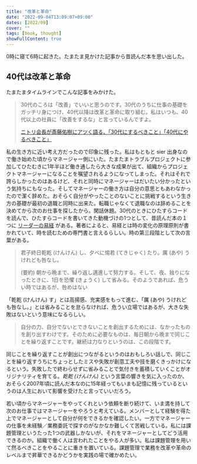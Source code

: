```yaml
---
title: "改革と革命"
date: "2022-09-04T13:09:07+09:00"
dates: [2022/09]
cover: ""
tags: [book, thought]
showFullContent: true
---
```


0時に寝て6時に起きた。たまたま見かけた記事から昔読んだ本を思い出した。

## 40代は改革と革命

たまたまタイムラインでこんな記事をみかけた。

> 30代のころは「改善」でいいと思うのです。30代のうちに仕事の基礎をガッチリ身につけ、40代以降は改革と革命に取り組む。私はいつも、40代以上の社員に「改善をするな」と言っているんですよ。
> 
> [ニトリ会長が斎藤佑樹にアツく語る、「30代にするべきこと」「40代にやるべきこと」](https://gendai.media/articles/-/99207?page=4)

私の生き方に近い考え方だったので印象に残った。私はもともと sier 出身なので働き始めた頃からマネージャー側にいた。たまたまトラブルプロジェクトに参加してひたむきに1年半ほど働き通したら大きな成果が出て、組織からプロジェクトマネージャーになることを嘱望されるようになってしまった。それはそれで誇らしかったのはあるけど、それと同時にマネージャーはだいたい分かったという気持ちにもなった。そしてマネージャーの働き方は自分の意思ともあわなかったので潔く辞めた。おそらく自分がやったことのないことに挑戦するという生き方の基礎が最初の退職と同時に出来た。転職じゃなくて退職なのは辞めることを決めてから次のお仕事を探したから。閑話休題。30代のときにひたすらコードを読んで、ひたすらコードを書いてきた動機づけの1つとして、昔読んだ本の１つに [リーダーの易経](https://www.php.co.jp/books/detail.php?isbn=4-569-64499-6) がある。著者によると、易経とは時の変化の原理原則が書かれていて、時を読むための専門書と言えるらしい。時の第三段階として次の言葉がある。

> 君子終日乾乾 (けんけん) し、夕べに惕若 (てきじゃく) たり。厲 (あや) うけれども咎なし。
> 
> (要約)
> 朝から晩まで、繰り返し邁進して努力する。そして、夜、独りになったときに、1日を恐懼 (きょうく) して省みる。そのようであれば、危うい時ではあるが、咎めはない

「乾乾 (けんけん) す」とは高揚感、充実感をもって進む、「厲 (あや) うけれども咎なし。」とは省みることを怠らなければ、危うい立場ではあるが、大きな失敗はないという意味になるらしい。

> 自分の力、自分でないとできないことを創出するためには、なかったものを創り出すわけです。そのために必要なものは、毎日朝から晩まで同じことを繰り返すことです。継続は力なりというのは、この段階です。

同じことを繰り返すことが創出につながるというのはおもしろい話しで、同じことを繰り返すうちにちょっとしたミスや失敗が創意工夫や技を磨くきっかけになるという。失敗したで終わらせずに省みることで気付きを蓄積していくことがオリジナリティを育てる。*乾乾 (けんけん)* という言葉の響きを気に入ったのか、おそらく2007年頃に読んだ本なのに15年経ってもいまも記憶に残っているというのは人生において影響を受けたと言っていいだろう。

若い頃からマネージャーをやってくれという依頼を断り続けて、いま満を持して次のお仕事ではマネージャーをやろうと考えている。メンバーとして経験を得た上でマネージャーとして自分が何をできるかを確認したい。一方でマネージャーの仕事を未経験／業務委託で探すのがなかなか難しくて苦戦している。私には課題管理というたった1つの武器しかないが、それをマネージャーとしてどう活用できるのか。組織で働く人は言われたことをやる人が多い。私は課題管理を用いて然るべきことをやることに重きを置いている。課題管理で業務を改革や革命のレベルまで昇華できるかどうかを実践の場で確かめたい。
